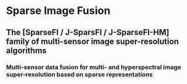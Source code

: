 # Sparse Image Fusion

## The \[SparseFI / J-SparsFI / J-SparseFI-HM\] family of multi-sensor image super-resolution algorithms

### Multi-sensor data fusion for multi- and hyperspectral image super-resolution based on sparse representations
